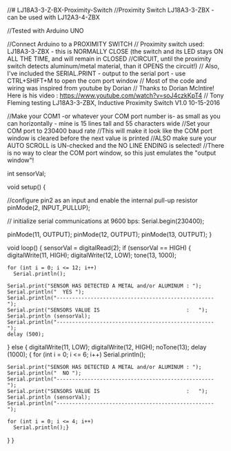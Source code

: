//# LJ18A3-3-Z-BX-Proximity-Switch
//Proximity Switch  LJ18A3-3-ZBX - can be used with LJ12A3-4-ZBX

//Tested with Arduino UNO

//Connect Arduino to a PROXIMITY SWITCH
// Proximity switch used: LJ18A3-3-ZBX - this is NORMALLY CLOSE (the switch and its LED stays ON ALL THE TIME, and will remain in CLOSED //CIRCUIT, until the proximity switch detects aluminum/metal material, than it OPENS the circuit!)
// Also, I've included the SERIAL.PRINT - output to the serial port - use CTRL+SHIFT+M to open the com port window
// Most of the code and wiring was inspired from youtube by Dorian
// Thanks to Dorian McIntire! Here is his video : https://www.youtube.com/watch?v=soJ4czkKpT4
// Tony Fleming testing  LJ18A3-3-ZBX, Inductive Proximity Switch  V1.0  10-15-2016

//Make your COM1 -or whatever your COM port number is- as small as you can horizontally - mine is 15 lines tall and 55 characters wide
//Set your COM port to 230400 baud rate
//This will make it look like the COM port window is cleared before the next value is printed
//ALSO make sure your AUTO SCROLL is UN-checked and the NO LINE ENDING is selected!
//There is no way to clear the COM port window, so this just emulates the "output window"!



int sensorVal;

void setup() {

  //configure pin2 as an input and enable the internal pull-up resistor
  pinMode(2, INPUT_PULLUP);

  // initialize serial communications at 9600 bps:
  Serial.begin(230400);

  pinMode(11, OUTPUT);
  pinMode(12, OUTPUT);
  pinMode(13, OUTPUT);
}

void loop() {
  sensorVal = digitalRead(2);
  if (sensorVal == HIGH) {
    digitalWrite(11, HIGH); digitalWrite(12, LOW); tone(13, 1000);

    for (int i = 0; i <= 12; i++)
      Serial.println();

    Serial.print("SENSOR HAS DETECTED A METAL and/or ALUMINUM : ");
    Serial.println("  YES ");
    Serial.println("--------------------------------------------------- ");
    Serial.print("SENSORS VALUE IS                            :   ");
    Serial.println (sensorVal);
    Serial.println("--------------------------------------------------- ");
    delay (500);

  }
  else {
    digitalWrite(11, LOW); digitalWrite(12, HIGH); noTone(13);
delay (1000);
   { for (int i = 0; i <= 6; i++)
      Serial.println();

    Serial.print("SENSOR HAS DETECTED A METAL and/or ALUMINUM : ");
    Serial.println("  NO ");
    Serial.println("--------------------------------------------------- ");
    Serial.print("SENSORS VALUE IS                            :   ");
    Serial.println (sensorVal);
    Serial.println("--------------------------------------------------- ");

    for (int i = 0; i <= 4; i++)
      Serial.println();}

  }
}
